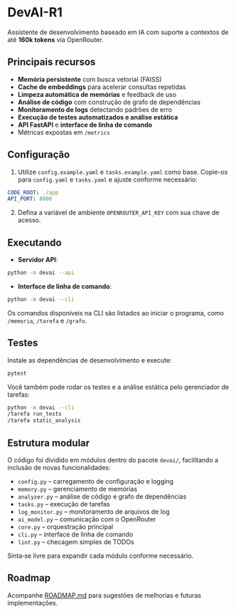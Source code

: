 # DevAI-R1

Assistente de desenvolvimento baseado em IA com suporte a contextos de até **160k tokens** via OpenRouter.

## Principais recursos

- **Memória persistente** com busca vetorial (FAISS)
- **Cache de embeddings** para acelerar consultas repetidas
- **Limpeza automática de memórias** e feedback de uso
- **Análise de código** com construção de grafo de dependências
- **Monitoramento de logs** detectando padrões de erro
- **Execução de testes automatizados e análise estática**
- **API FastAPI** e **interface de linha de comando**
- Métricas expostas em `/metrics`

## Configuração

1. Utilize `config.example.yaml` e `tasks.example.yaml` como base. Copie-os para `config.yaml` e `tasks.yaml` e ajuste conforme necessário:

```yaml
CODE_ROOT: ./app
API_PORT: 8000
```

2. Defina a variável de ambiente `OPENROUTER_API_KEY` com sua chave de acesso.

## Executando

- **Servidor API**:

```bash
python -m devai --api
```

- **Interface de linha de comando**:

```bash
python -m devai --cli
```

Os comandos disponíveis na CLI são listados ao iniciar o programa, como `/memoria`, `/tarefa` e `/grafo`.

## Testes

Instale as dependências de desenvolvimento e execute:

```bash
pytest
```

Você também pode rodar os testes e a análise estática pelo gerenciador de tarefas:

```bash
python -m devai --cli
/tarefa run_tests
/tarefa static_analysis
```

## Estrutura modular

O código foi dividido em módulos dentro do pacote `devai/`, facilitando a inclusão de novas funcionalidades:

- `config.py` – carregamento de configuração e logging
- `memory.py` – gerenciamento de memórias
- `analyzer.py` – análise de código e grafo de dependências
- `tasks.py` – execução de tarefas
- `log_monitor.py` – monitoramento de arquivos de log
- `ai_model.py` – comunicação com o OpenRouter
- `core.py` – orquestração principal
- `cli.py` – interface de linha de comando
- `lint.py` – checagem simples de TODOs

Sinta‑se livre para expandir cada módulo conforme necessário.
## Roadmap

Acompanhe [ROADMAP.md](ROADMAP.md) para sugestões de melhorias e futuras implementações.

